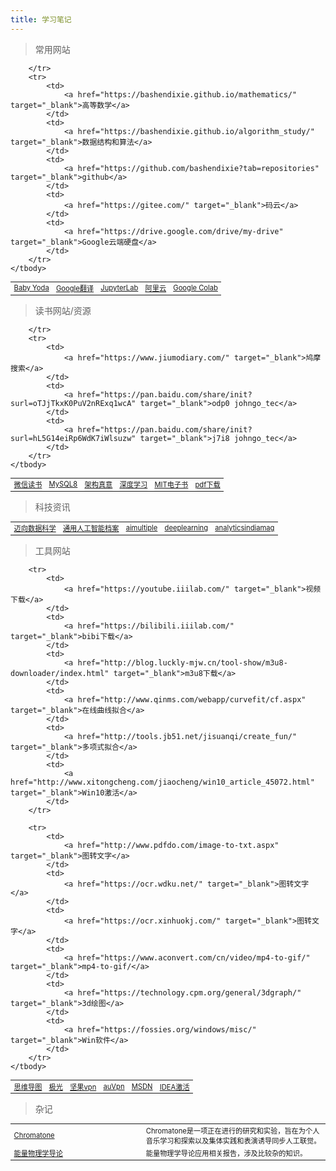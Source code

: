 ```yaml
---
title: 学习笔记
---
```



> 常用网站
<table width="1033" style="font-size: 0.8em;">
	<tbody>
		<tr>
			<td>
				<a href="https://www.crystalclassics.com/swarovski/5583201.htm" target="_blank">Baby Yoda</a>
			</td>
			<td>
				<a href="https://translate.google.cn/" target="_blank">Google翻译</a>
			</td>
			<td>
				<a href="http://localhost:8888/lab" target="_blank">JupyterLab</a>
			</td>
			<td>
				<a href="https://account.aliyun.com/" target="_blank">阿里云</a>
			</td>
			<td>
				<a href="https://colab.research.google.com/" target="_blank">Google Colab</a>
			</td>
			
		</tr>
		<tr>
			<td>
				<a href="https://bashendixie.github.io/mathematics/" target="_blank">高等数学</a>
			</td>
			<td>
				<a href="https://bashendixie.github.io/algorithm_study/" target="_blank">数据结构和算法</a>
			</td>
			<td>
				<a href="https://github.com/bashendixie?tab=repositories" target="_blank">github</a>
			</td>
			<td>
				<a href="https://gitee.com/" target="_blank">码云</a>
			</td>
			<td>
				<a href="https://drive.google.com/drive/my-drive" target="_blank">Google云端硬盘</a>
			</td>
		</tr>
	</tbody>
</table>

> 读书网站/资源
<table width="1033" style="font-size: 0.8em;">
	<tbody>
		<tr>
			<td>
				<a href="https://weread.qq.com/" target="_blank">微信读书</a>
			</td>
			<td>
				<a href="https://weread.qq.com/web/reader/45b32df07195029145b66f4kc81322c012c81e728d9d180" target="_blank">MySQL8</a>
			</td>
			<td>
				<a href="https://e-m.jd.com/static/read/dist/index.html?ebookId=30727974&name=%E6%9E%B6%E6%9E%84%E7%9C%9F%E6%84%8F%EF%BC%9A%E4%BC%81%E4%B8%9A%E7%BA%A7%E5%BA%94%E7%94%A8%E6%9E%B6%E6%9E%84%E8%AE%BE%E8%AE%A1%E6%96%B9%E6%B3%95%E8%AE%BA%E4%B8%8E%E5%AE%9E%E8%B7%B5" target="_blank">架构真意</a>
			</td>
			<td>
				<a href="https://e-m.jd.com/static/read/dist/index.html?ebookId=30468336&name=%E7%A5%9E%E7%BB%8F%E7%BD%91%E7%BB%9C%E4%B8%8E%E6%B7%B1%E5%BA%A6%E5%AD%A6%E4%B9%A0" target="_blank">深度学习</a>
			</td>
			<td>
				<a href="https://mitpress.ublish.com/" target="_blank">MIT电子书</a>
			</td>
			<td>
				<a href="http://www.java1234.com/a/javabook/javabase/" target="_blank">pdf下载</a>
			</td>
			
		</tr>
		<tr>
			<td>
				<a href="https://www.jiumodiary.com/" target="_blank">鸠摩搜索</a>
			</td>
			<td>
				<a href="https://pan.baidu.com/share/init?surl=oTJjTkxK0PuV2nRExq1wcA" target="_blank">odp0 johngo_tec</a>
			</td>
			<td>
				<a href="https://pan.baidu.com/share/init?surl=hL5G14eiRp6WdK7iWlsuzw" target="_blank">j7i8 johngo_tec</a>
			</td>
		</tr>
	</tbody>
</table>

> 科技资讯
<table width="1033" style="font-size: 0.8em;">
	<tbody>
		<tr>
			<td>
				<a href="https://towardsdatascience.com/" target="_blank">迈向数据科学</a>
			</td>
			<td>
				<a href="https://www.unite.ai/category/agi/" target="_blank">通用人工智能档案</a>
			</td>
			<td>
				<a href="https://research.aimultiple.com/" target="_blank">aimultiple</a>
			</td>
			<td>
				<a href="https://read.deeplearning.ai/the-batch/" target="_blank">deeplearning</a>
			</td>
			<td>
				<a href="https://analyticsindiamag.com/" target="_blank">analyticsindiamag</a>
			</td>
		</tr>
	</tbody>
</table>

> 工具网站
<table width="1033" style="font-size: 0.8em;">
	<tbody>
		<tr>
			<td>
				<a href="https://www.processon.com/" target="_blank">思维导图</a>
			</td>
			<td>
				<a href="https://www.jiayouyabeijing.com/cn/?a=gi9cp" target="_blank">极光</a>
			</td>
			<td>
				<a href="https://nutsvpn.cool/?channelCode=nuts25" target="_blank">坚果vpn</a>
			</td>
			<td>
				<a href="https://ausososo.space/zh-TW/help" target="_blank">auVpn</a>
			</td>
			<td>
				<a href="https://msdn.itellyou.cn/" target="_blank">MSDN</a>
			</td>
			<td>
				<a href="https://idea.medeming.com/" target="_blank">IDEA激活</a>
			</td>
		</tr>
		
		<tr>
			<td>
				<a href="https://youtube.iiilab.com/" target="_blank">视频下载</a>
			</td>
			<td>
				<a href="https://bilibili.iiilab.com/" target="_blank">bibi下载</a>
			</td>
			<td>
				<a href="http://blog.luckly-mjw.cn/tool-show/m3u8-downloader/index.html" target="_blank">m3u8下载</a>
			</td>
			<td>
				<a href="http://www.qinms.com/webapp/curvefit/cf.aspx" target="_blank">在线曲线拟合</a>
			</td>
			<td>
				<a href="http://tools.jb51.net/jisuanqi/create_fun/" target="_blank">多项式拟合</a>
			</td>
			<td>
				<a href="http://www.xitongcheng.com/jiaocheng/win10_article_45072.html" target="_blank">Win10激活</a>
			</td>
		</tr>
		
		<tr>
			<td>
				<a href="http://www.pdfdo.com/image-to-txt.aspx" target="_blank">图转文字</a>
			</td>
			<td>
				<a href="https://ocr.wdku.net/" target="_blank">图转文字</a>
			</td>
			<td>
				<a href="https://ocr.xinhuokj.com/" target="_blank">图转文字</a>
			</td>
			<td>
				<a href="https://www.aconvert.com/cn/video/mp4-to-gif/" target="_blank">mp4-to-gif/</a>
			</td>
			<td>
				<a href="https://technology.cpm.org/general/3dgraph/" target="_blank">3d绘图</a>
			</td>
			<td>
				<a href="https://fossies.org/windows/misc/" target="_blank">Win软件</a>
			</td>
		</tr>
	</tbody>
</table>

> 杂记
<table width="1033" style="font-size: 0.8em;">
	<tbody>
		<tr>
			<td width=200>
				<a href="https://chromatone.center/" target="_blank">Chromatone</a>
			</td>
			<td>
				Chromatone是一项正在进行的研究和实验，旨在为个人音乐学习和探索以及集体实践和表演诱导同步人工联觉。
			</td>
		</tr>
		<tr>
			<td>
				<a href="http://large.stanford.edu/courses/2011/ph240/" target="_blank">能量物理学导论</a>
			</td>
			<td>
				能量物理学导论应用相关报告，涉及比较杂的知识。
			</td>
		</tr>
	</tbody>
</table>